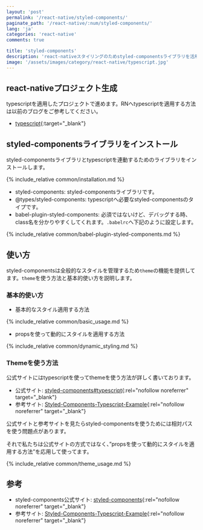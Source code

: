 ```yaml
---
layout: 'post'
permalink: '/react-native/styled-components/'
paginate_path: '/react-native/:num/styled-components/'
lang: 'ja'
categories: 'react-native'
comments: true

title: 'styled-components'
description: 'react-nativeスタイリングのためstyled-componentsライブラリを活用する方法について説明します。'
image: '/assets/images/category/react-native/typescript.jpg'
---
```



## react-nativeプロジェクト生成
typescriptを適用したプロジェクトで進めます。RNへtypescriptを適用する方法は以前のブログをご参考してください。
- [typescript]({{site.url}}/{{page.categories}}/typescript/){:target="_blank"}

## styled-componentsライブラリをインストール
styled-componentsライブラリとtypescriptを連動するためのライブラリをインストールします。

{% include_relative common/installation.md %}

- styled-components: styled-componentsライブラリです。
- @types/styled-components: typescriptへ必要なstyled-componentsのタイプです。
- babel-plugin-styled-components: 必須ではないけど、デバッグする時、class名を分かりやすくしてくれます。```.babelrc```へ下記のように設定します。

{% include_relative common/babel-plugin-styled-components.md %}

## 使い方
styled-componentsは全般的なスタイルを管理するため```theme```の機能を提供してます。```theme```を使う方法と基本的使い方を説明します。

### 基本的使い方
- 基本的なスタイル適用する方法

{% include_relative common/basic_usage.md %}

- propsを使って動的にスタイルを適用する方法

{% include_relative common/dynamic_styling.md %}

### Themeを使う方法
公式サイトにはtypescriptを使ってthemeを使う方法が詳しく書いております。
- 公式サイト: [styled-components#typescript](https://www.styled-components.com/docs/api#typescript){:rel="nofollow noreferrer" target="_blank"}
- 参考サイト: [Styled-Components-Typescript-Example](https://github.com/patrick91/Styled-Components-Typescript-Example){:rel="nofollow noreferrer" target="_blank"}

公式サイトと参考サイトを見たらstyled-componentsを使うためには相対パスを使う問題点があります。

それで私たちは公式サイトの方式ではなく、”propsを使って動的にスタイルを適用する方法”を応用して使ってます。

{% include_relative common/theme_usage.md %}

## 参考
- styled-components公式サイト: [styled-components](https://www.styled-components.com/docs){:rel="nofollow noreferrer" target="_blank"}
- 参考サイト: [Styled-Components-Typescript-Example](https://github.com/patrick91/Styled-Components-Typescript-Example){:rel="nofollow noreferrer" target="_blank"}
